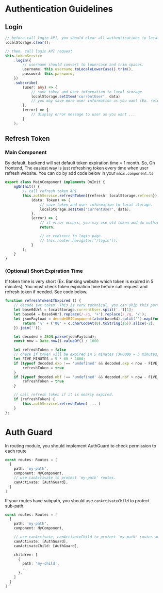 # Authentication Guidelines

## Login

```ts
// before call login API, you should clear all authentications in local storage
localStorage.clear();

// then, call login API request
this.tokenService
    .login({
        // username should convert to lowercase and trim spaces.
        username: this.username.toLocaleLowerCase().trim(),
        password: this.password,
    })
    .subscribe(
        (user: any) => {
            // save token and user information to local storage.
            localStorage.setItem('currentUser', data)
            // you may save more user information as you want (Ex. roles, name, address )....
        },
        (error) => {
            // display error message to user as you want ...
        }
    );
```

## Refresh Token

### Main Component

By default, backend will set default token expiration time = 1 month. So, On frontend, The easiest way is just refreshing token every time when user refresh website. You can do by add code below in your `main.component.ts`

```ts
export class MainComponent implements OnInit {
    ngOnInit() {
        // call refresh token API
        this.authService.refreshToken({refresh: localStorage.refresh}).subscribe(
            (data: Token) => {
                // save token and user information to local storage.
                localStorage.setItem('currentUser', data);
            },
            (error) => {
                // if error occurs, you may use old token and do nothing.
                return;

                // or redirect to login page.
                // this.router.navigate(['/login']);
            }
        );
    }
}
```

### (Optional) Short Expiration Time

If token time is very short (Ex. Banking website which token is expired in 5 minutes), You must check token expiration time before call request and refresh token if needed. See code below.

```ts
function refreshTokenIfExpired () {
    // decode jwt token. This is very technical, you can skip this part of code.
    let base64Url = localStorage.currentUser.split('.')[1];
    let base64 = base64Url.replace(/-/g, '+').replace(/_/g, '/');
    let jsonPayload = decodeURIComponent(atob(base64).split('').map(function(c) {
        return '%' + ('00' + c.charCodeAt(0).toString(16)).slice(-2);
    }).join(''));

    let decoded = JSON.parse(jsonPayload);
    const now = Date.now().valueOf() / 1000

    let refreshToken = false
    // check if token will be expired in 5 minutes (300000 = 5 minutes)
    let FIVE_MINUTES = 5 * 60 * 1000;
    if (typeof decoded.exp !== 'undefined' && decoded.exp < now - FIVE_MINUTES) {
        refreshToken = true
    }
    if (typeof decoded.nbf !== 'undefined' && decoded.nbf > now - FIVE_MINUTES) {
        refreshToken = true
    }

    // call refresh token if it is nearly expired.
    if (refreshToken) {
        this.authService.refreshToken( ... )
    }
};
```

# Auth Guard

In routing module, you should implement AuthGuard to check permission to each route

```ts
const routes: Routes = [
  {
    path: 'my-path',
    component: MyComponent,
    // use canActivate to protect 'my-path' routes.
    canActivate: [AuthGuard],
  }
]
```

If your routes have subpath, you should use `canActivateChild` to protect sub-path.

```ts
const routes: Routes = [
  {
    path: 'my-path',
    component: MyComponent,

    // use canActivate, canActivateChild to protect 'my-path' routes and it's sub-path.
    canActivate: [AuthGuard],
    canActivateChild: [AuthGuard],

    children: [
      {
        path: 'my-child',
        ...
      },
    ]
  }
]
```
